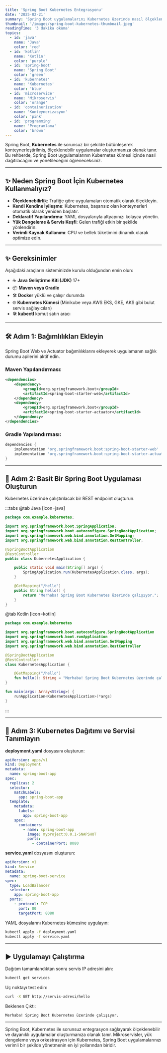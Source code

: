 ```yaml
---
title: 'Spring Boot Kubernetes Entegrasyonu'
date: '2025-02-21'
summary: 'Spring Boot uygulamalarını Kubernetes üzerinde nasıl ölçeklenebilir ve konteyner tabanlı olarak dağıtabileceğinizi öğrenin.'
thumbnail: '/images/spring-boot-kubernetes-thumbnail.jpeg'
readingTime: '3 dakika okuma'
topics:
  - id: 'java'
    name: 'Java'
    color: 'red'
  - id: 'kotlin'
    name: 'Kotlin'
    color: 'purple'
  - id: 'spring-boot'
    name: 'Spring Boot'
    color: 'green'
  - id: 'kubernetes'
    name: 'Kubernetes'
    color: 'blue'
  - id: 'microservice'
    name: 'Mikroservis'
    color: 'orange'
  - id: 'containerization'
    name: 'Konteynerizasyon'
    color: 'pink'
  - id: 'programming'
    name: 'Programlama'
    color: 'brown'
---
```


Spring Boot, **Kubernetes** ile sorunsuz bir şekilde bütünleşerek konteynerleştirilmiş, ölçeklenebilir uygulamalar oluşturmanıza olanak tanır. Bu rehberde, Spring Boot uygulamalarının Kubernetes kümesi içinde nasıl dağıtılacağını ve yönetileceğini öğreneceksiniz.

---

## ✨ Neden Spring Boot İçin Kubernetes Kullanmalıyız?

- **Ölçeklenebilirlik**: Trafiğe göre uygulamaları otomatik olarak ölçekleyin.
- **Kendi Kendine İyileşme**: Kubernetes, başarısız olan konteynerleri otomatik olarak yeniden başlatır.
- **Deklaratif Yapılandırma**: YAML dosyalarıyla altyapınızı kolayca yönetin.
- **Yük Dengeleme & Servis Keşfi**: Gelen trafiği etkin bir şekilde yönlendirin.
- **Verimli Kaynak Kullanımı**: CPU ve bellek tüketimini dinamik olarak optimize edin.

---

## ✨ Gereksinimler

Aşağıdaki araçların sisteminizde kurulu olduğundan emin olun:

- ☕ **Java Geliştirme Kiti (JDK)** 17+
- 📦 **Maven veya Gradle**
- 🛠 **Docker** yüklü ve çalışır durumda
- 🌐 **Kubernetes Kümesi** (Minikube veya AWS EKS, GKE, AKS gibi bulut servis sağlayıcıları)
- 🛠 **kubectl** komut satırı aracı

---

## 🛠 Adım 1: Bağımlılıkları Ekleyin

Spring Boot Web ve Actuator bağımlılıklarını ekleyerek uygulamanın sağlık durumu apilerini aktif edin.

### Maven Yapılandırması:

```xml
<dependencies>
    <dependency>
        <groupId>org.springframework.boot</groupId>
        <artifactId>spring-boot-starter-web</artifactId>
    </dependency>
    <dependency>
        <groupId>org.springframework.boot</groupId>
        <artifactId>spring-boot-starter-actuator</artifactId>
    </dependency>
</dependencies>
```

### Gradle Yapılandırması:

```groovy
dependencies {
    implementation 'org.springframework.boot:spring-boot-starter-web'
    implementation 'org.springframework.boot:spring-boot-starter-actuator'
}
```

---

## 📖 Adım 2: Basit Bir Spring Boot Uygulaması Oluşturun

Kubernetes üzerinde çalıştırılacak bir REST endpoint oluşturun.

:::tabs
@tab Java [icon=java]

```java
package com.example.kubernetes;

import org.springframework.boot.SpringApplication;
import org.springframework.boot.autoconfigure.SpringBootApplication;
import org.springframework.web.bind.annotation.GetMapping;
import org.springframework.web.bind.annotation.RestController;

@SpringBootApplication
@RestController
public class KubernetesApplication {

    public static void main(String[] args) {
        SpringApplication.run(KubernetesApplication.class, args);
    }

    @GetMapping("/hello")
    public String hello() {
        return "Merhaba! Spring Boot Kubernetes üzerinde çalışıyor.";
    }
}
```

@tab Kotlin [icon=kotlin]

```kotlin
package com.example.kubernetes

import org.springframework.boot.autoconfigure.SpringBootApplication
import org.springframework.boot.runApplication
import org.springframework.web.bind.annotation.GetMapping
import org.springframework.web.bind.annotation.RestController

@SpringBootApplication
@RestController
class KubernetesApplication {

    @GetMapping("/hello")
    fun hello(): String = "Merhaba! Spring Boot Kubernetes üzerinde çalışıyor."
}

fun main(args: Array<String>) {
    runApplication<KubernetesApplication>(*args)
}
```

:::

---

## 💪 Adım 3: Kubernetes Dağıtımı ve Servisi Tanımlayın

**deployment.yaml** dosyasını oluşturun:

```yaml
apiVersion: apps/v1
kind: Deployment
metadata:
  name: spring-boot-app
spec:
  replicas: 2
  selector:
    matchLabels:
      app: spring-boot-app
  template:
    metadata:
      labels:
        app: spring-boot-app
    spec:
      containers:
        - name: spring-boot-app
          image: myproject:0.0.1-SNAPSHOT
          ports:
            - containerPort: 8080
```

**service.yaml** dosyasını oluşturun:

```yaml
apiVersion: v1
kind: Service
metadata:
  name: spring-boot-service
spec:
  type: LoadBalancer
  selector:
    app: spring-boot-app
  ports:
    - protocol: TCP
      port: 80
      targetPort: 8080
```

YAML dosyalarını Kubernetes kümesine uygulayın:

```bash
kubectl apply -f deployment.yaml
kubectl apply -f service.yaml
```

---

## ▶️ Uygulamayı Çalıştırma

Dağıtım tamamlandıktan sonra servis IP adresini alın:

```bash
kubectl get services
```

Uç noktayı test edin:

```bash
curl -X GET http://servis-adresi/hello
```

Beklenen Çıktı:

```plaintext
Merhaba! Spring Boot Kubernetes üzerinde çalışıyor.
```

---

Spring Boot, Kubernetes ile sorunsuz entegrasyon sağlayarak ölçeklenebilir ve dayanıklı uygulamalar oluşturmanıza olanak tanır. Mikroservisler, yük dengeleme veya orkestrasyon için Kubernetes, Spring Boot uygulamalarınızı verimli bir şekilde yönetmenin en iyi yollarından biridir.
